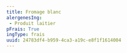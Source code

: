 ```yaml
---
title: Fromage blanc
alergenesIng:
 - Produit laitier
pFrais: True
ingType: frais
uuid: 24783df4-b959-4ca3-a19c-e8f1f1614004
---
```

